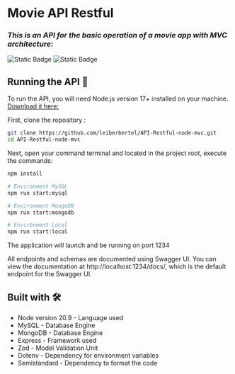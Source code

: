 # Movie API Restful 
### _This is an API for the basic operation of a movie app with MVC architecture_:
![Static Badge](https://img.shields.io/badge/version-1.0-brightgreen)
![Static Badge](https://img.shields.io/badge/Node-20-brightgreen)

## Running the API 🚀

To run the API, you will need Node.js version 17+ installed on your machine.
[Download it here:](https://nodejs.org/en)

First, clone the repository :

```bash
git clone https://github.com/leiberbertel/API-Restful-node-mvc.git
cd API-Restful-node-mvc
```

Next, open your command terminal and located in the project root, execute the commands:

```bash
npm install 
```

```bash 
# Environment MySQL
npm run start:mysql

# Environment MongoDB
npm run start:mongodb

# Environment Local
npm run start:local
```


The application will launch and be running on port 1234

All endpoints and schemas are documented using Swagger UI. You can view the documentation at http://localhost:1234/docs/, which is the default endpoint for the Swagger UI.

## Built with 🛠
 * Node version 20.9 - Language used
 * MySQL - Database Engine
 * MongoDB - Database Engine
 * Express - Framework used
 * Zod - Model Validation Unit
 * Dotenv - Dependency for environment variables
 * Semistandard - Dependency to format the code

